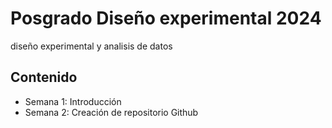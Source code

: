 # Posgrado Diseño experimental 2024
diseño experimental y analisis de datos

## Contenido

+ Semana 1: Introducción
+ Semana 2: Creación de repositorio Github
